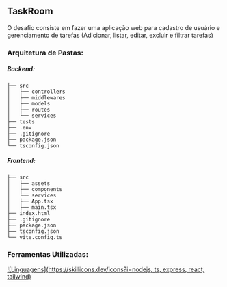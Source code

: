 ## TaskRoom
O desafio consiste em fazer uma aplicação web para cadastro de usuário e gerenciamento de tarefas (Adicionar, listar, editar, excluir e filtrar tarefas)

### Arquitetura de Pastas:

##### Backend:
```plaintext
├── src
│   ├── controllers
│   ├── middlewares
│   ├── models
│   ├── routes
│   └── services
├── tests
├── .env
├── .gitignore
├── package.json
└── tsconfig.json
```

##### Frontend:
```plaintext
├── src
│   ├── assets
│   ├── components
│   └── services
│   ├── App.tsx
│   ├── main.tsx
├── index.html
├── .gitignore
├── package.json
├── tsconfig.json
└── vite.config.ts
```
### Ferramentas Utilizadas:

[![Linguagens](https://skillicons.dev/icons?i=nodejs, ts, express, react, tailwind)](https://skillicons.dev)